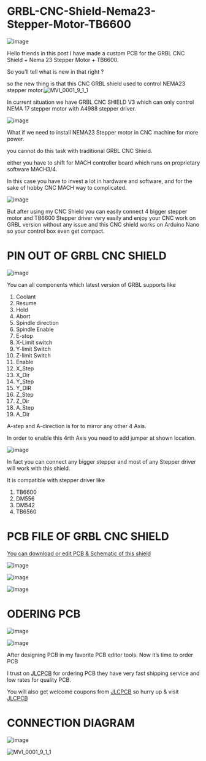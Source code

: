 # GRBL-CNC-Shield-Nema23-Stepper-Motor-TB6600

![image](https://user-images.githubusercontent.com/19898602/185733018-77ae5aa4-1d6d-46ad-ba2c-e7096647ec2c.png)

Hello friends in this post I have made a custom PCB for the GRBL CNC Shield + Nema 23 Stepper Motor + TB6600.

So you’ll tell what is new in that right ? 

so the new thing is that this CNC GRBL shield used to control NEMA23 stepper motor.![MVI_0001_9_1_1](https://user-images.githubusercontent.com/19898602/185733389-2337b1f0-a99f-4d7e-8605-f2c0dad0b3ac.gif)


In current situation we have GRBL CNC SHIELD V3 which can only control NEMA 17 stepper motor with A4988 stepper driver.

![image](https://user-images.githubusercontent.com/19898602/185733031-adce2c58-0212-48bf-91b8-d2c8731a8098.png)


What if we need to install NEMA23 Stepper motor in CNC machine for more power.

you cannot do this task with traditional GRBL CNC Shield. 

either you have to shift for MACH controller board which runs on proprietary software MACH3/4.

In this case you have to invest a lot in hardware and software, and for the sake of hobby CNC MACH way to complicated.

![image](https://user-images.githubusercontent.com/19898602/185733041-329d8516-846b-40e3-a2a0-2732b89fbfee.png)


But after using my CNC Shield you can easily connect 4 bigger stepper motor and TB6600 Stepper driver very easily and enjoy your CNC work on GRBL version without any issue and this CNC shield works on Arduino Nano so your control box even get compact.

# PIN OUT OF GRBL CNC SHIELD

![image](https://user-images.githubusercontent.com/19898602/185733053-a90c3646-8feb-4873-93d3-88efe64aac9c.png)


You can all components which latest version of GRBL supports like

1. Coolant
2. Resume
3. Hold
4. Abort
5. Spindle direction
6. Spindle Enable
7. E-stop
8. X-Limit switch
9. Y-limit Switch
10. Z-limit Switch
11. Enable
12. X_Step
13. X_Dir
14. Y_Step
15. Y_DIR
16. Z_Step
17. Z_Dir
18. A_Step
19. A_Dir

A-step and A-direction is for to mirror any other 4 Axis.

In order to enable this 4rth Axis you need to add jumper at shown location.

![image](https://user-images.githubusercontent.com/19898602/185733078-60cfe74c-aabd-4f78-80a5-2fcaa1343ba7.png)


In fact you can connect any bigger stepper and most of any Stepper driver will work with this shield.

It is compatible with stepper driver like

1. TB6600
2. DM556
3. DM542
4. TB6560

# PCB FILE OF GRBL CNC SHIELD

[You can download or edit PCB & Schematic of this shield](https://oshwlab.com/sharmaz747/nema23-grbl-cnc-shield)

![image](https://user-images.githubusercontent.com/19898602/185733221-2f469b03-4aa5-45f1-bdd8-295ba5bf272b.png)


![image](https://user-images.githubusercontent.com/19898602/185733187-0a66c6e9-4695-4799-9131-274914687379.png)

![image](https://user-images.githubusercontent.com/19898602/185733190-ec66fe73-5b8a-45b1-9e8d-a5c0c1c3f169.png)

# ODERING PCB
![image](https://user-images.githubusercontent.com/19898602/185733487-12458378-a4ed-4996-a844-b92d4f49bde5.png)

![image](https://user-images.githubusercontent.com/19898602/185733492-a5920bae-0027-4a75-ad28-1c2a69f8b4c2.png)


After designing PCB in my favorite PCB editor tools. Now it’s time to order PCB

I trust on [JLCPCB](https://jlcpcb.com/IAT ) for ordering PCB they have very fast shipping service and low rates for quality PCB.

You will also get welcome coupons from [JLCPCB](https://jlcpcb.com/IAT ) so hurry up & visit [JLCPCB](https://jlcpcb.com/IAT )



# CONNECTION DIAGRAM

![image](https://user-images.githubusercontent.com/19898602/185733236-6e9a0e51-edda-4739-b664-f62c0a731b37.png)



![MVI_0001_9_1_1](https://user-images.githubusercontent.com/19898602/185733408-dfc774c2-bc56-4d62-b855-5886294c59c3.gif)


